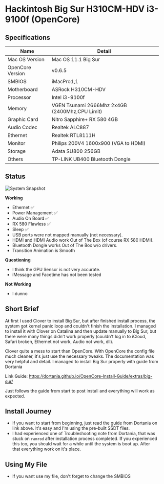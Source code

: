 # Hackintosh Big Sur H310CM-HDV i3-9100f (OpenCore)

## Specifications

| Name | Detail |
|--|--|
| Mac OS Version | Mac OS 11.1 Big Sur |
| OpenCore Version | v0.6.5|
| SMBIOS | iMacPro1,1|
| Motherboard | ASRock H310CM-HDV |
| Processor | Intel i3-9100f |
| Memory | VGEN Tsunami 2666Mhz 2x4GB (2400Mhz,CPU Limit) |
| Graphic Card | Nitro Sapphire+ RX 580 4GB |
| Audio Codec | Realtek ALC887 |
| Ethernet | Realtek RTL8111H |
| Monitor | Philips 200V4 1600x900 (VGA to HDMI) |
| Storage | Adata SU800 256GB |
| Others | TP-LINK UB400 Bluetooth Dongle |

## Status
![System Snapshot](https://user-images.githubusercontent.com/3191760/105627253-5b853b80-5e68-11eb-8dee-81bebec6b466.png)

**Working**

 - Ethernet :white_check_mark:
 - Power Management :white_check_mark:
 - Audio On Board :white_check_mark:
 - RX 580 Flawless :white_check_mark:
 - Sleep :white_check_mark:
 - USB ports were not mapped manually (not necessary).
 - HDMI and HDMI Audio work Out of The Box (of course RX 580 HDMI).
 - Bluetooth Dongle works Out of The Box w/o drivers.
 - Transition Animation is Smooth

**Questioning**

 - I think the GPU Sensor is not very accurate.
 - iMessage and Facetime has not been tested

**Not Working**

 - I dunno

 ## Short Brief
 At first I used Clover to install Big Sur, but after finished install process, the system got kernel panic loop and couldn't finish the installation. I managed to install it with Clover on Catalina and then update manually to Big Sur, but there were many things didn't work properly (couldn't log in to iCloud, Safari broken, Ethernet not work, Audio not work, dll).
 
 Clover quite a mess to start than OpenCore. With OpenCore the config file much cleaner, it's just use the necessary tweaks. The documentation was very helpful and detail. I managed to install Big Sur properly with guide from Dortania

Link Guide: https://dortania.github.io/OpenCore-Install-Guide/extras/big-sur/

Just follows the guide from start to post install and everything will work as expected.

## Install Journey

 - If you want to start from beginning, just read the guide from Dortania on link above. It's easy and I'm using the pre-built SSDT files.
 - I had experienced one of Troubleshooting note from Dortania, that was stuck on `ramrod` after installation process completed. If you experienced this too, you should wait for a while until the system is boot up. After that everything work on it's place.
 
 ## Using My File
 
 - If you want use my file, don't forget to change the SMBIOS

